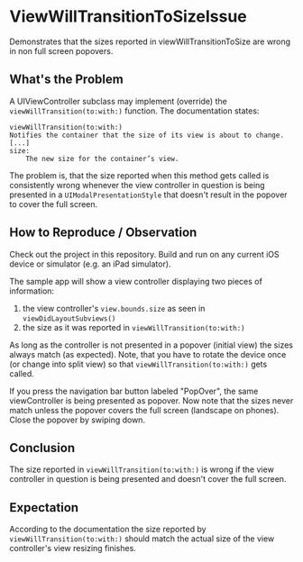 # ViewWillTransitionToSizeIssue
Demonstrates that the sizes reported in viewWillTransitionToSize are wrong in non full screen popovers.

## What's the Problem
A UIViewController subclass may implement (override) the `viewWillTransition(to:with:)` function. The documentation states:

    viewWillTransition(to:with:)
    Notifies the container that the size of its view is about to change.
    [...]
    size:
        The new size for the container’s view.

The problem is, that the size reported when this method gets called is consistently wrong whenever the view controller in
question is being presented in a `UIModalPresentationStyle` that doesn't result in the popover to cover the full screen.

## How to Reproduce / Observation
Check out the project in this repository. Build and run on any current iOS device or simulator (e.g. an iPad simulator).

The sample app will show a view controller displaying two pieces of information:

  1. the view controller's `view.bounds.size` as seen in `viewDidLayoutSubviews()`
  2. the size as it was reported in `viewWillTransition(to:with:)`

As long as the controller is not presented in a popover (initial view) the sizes always match (as expected). Note, that you
have to rotate the device once (or change into split view) so that `viewWillTransition(to:with:)` gets called.

If you press the navigation bar button labeled "PopOver", the same viewController is being presented as popover. Now note
that the sizes never match unless the popover covers the full screen (landscape on phones). Close the popover by swiping down.

## Conclusion
The size reported in `viewWillTransition(to:with:)` is wrong if the view controller in question is being presented and 
doesn't cover the full screen.

## Expectation
According to the documentation the size reported by `viewWillTransition(to:with:)` should match the actual size of the view
controller's view resizing finishes.
